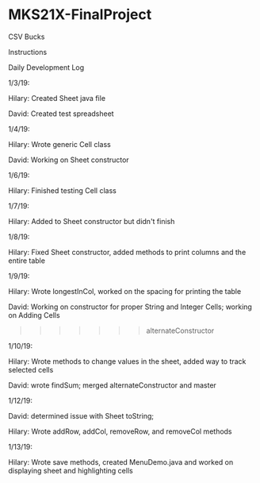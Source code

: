 # MKS21X-FinalProject
CSV Bucks

Instructions

Daily Development Log

1/3/19:

Hilary: Created Sheet java file

David: Created test spreadsheet

1/4/19:

Hilary: Wrote generic Cell class

David: Working on Sheet constructor

1/6/19:

Hilary: Finished testing Cell class

1/7/19:

Hilary: Added to Sheet constructor but didn't finish

1/8/19:

Hilary: Fixed Sheet constructor, added methods to print columns and the entire table

1/9/19:

Hilary: Wrote longestInCol, worked on the spacing for printing the table

David: Working on constructor for proper String and Integer Cells; working on Adding Cells
>>>>>>> alternateConstructor

1/10/19:

Hilary: Wrote methods to change values in the sheet, added way to track selected cells

David: wrote findSum; merged alternateConstructor and master

1/12/19:

David: determined issue with Sheet toString;

Hilary: Wrote addRow, addCol, removeRow, and removeCol methods

1/13/19:

Hilary: Wrote save methods, created MenuDemo.java and worked on displaying sheet and highlighting cells